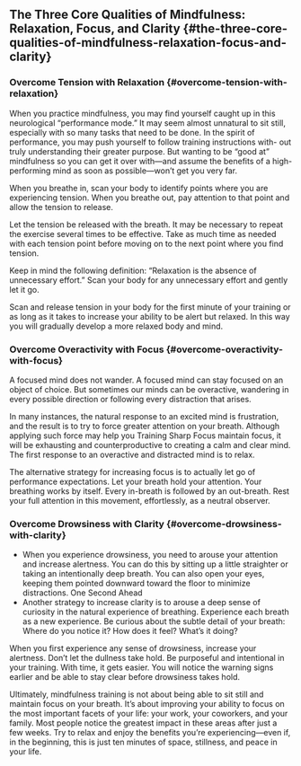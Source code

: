 ## The Three Core Qualities of Mindfulness: Relaxation, Focus, and Clarity {#the-three-core-qualities-of-mindfulness-relaxation-focus-and-clarity}

### Overcome Tension with Relaxation {#overcome-tension-with-relaxation}

When you practice mindfulness, you may find yourself caught up in this neurological “performance mode.” It may seem almost unnatural to sit still, especially with so many tasks that need to be done. In the spirit of performance, you may push yourself to follow training instructions with- out truly understanding their greater purpose. But wanting to be “good at” mindfulness so you can get it over with—and assume the benefits of a high-performing mind as soon as possible—won’t get you very far.

When you breathe in, scan your body to identify points where you are experiencing tension. When you breathe out, pay attention to that point and allow the tension to release.

Let the tension be released with the breath. It may be necessary to repeat the exercise several times to be effective. Take as much time as needed with each tension point before moving on to the next point where you find tension.

Keep in mind the following definition: “Relaxation is the absence of unnecessary effort.” Scan your body for any unnecessary effort and gently let it go.

Scan and release tension in your body for the first minute of your training or as long as it takes to increase your ability to be alert but relaxed. In this way you will gradually develop a more relaxed body and mind.

### Overcome Overactivity with Focus {#overcome-overactivity-with-focus}

A focused mind does not wander. A focused mind can stay focused on an object of choice. But sometimes our minds can be overactive, wandering in every possible direction or following every distraction that arises.

In many instances, the natural response to an excited mind is frustration, and the result is to try to force greater attention on your breath. Although applying such force may help you Training Sharp Focus maintain focus, it will be exhausting and counterproductive to creating a calm and clear mind. The first response to an overactive and distracted mind is to relax.

The alternative strategy for increasing focus is to actually let go of performance expectations. Let your breath hold your attention. Your breathing works by itself. Every in-breath is followed by an out-breath. Rest your full attention in this movement, effortlessly, as a neutral observer.

### Overcome Drowsiness with Clarity {#overcome-drowsiness-with-clarity}

*   When you experience drowsiness, you need to arouse your attention and increase alertness. You can do this by sitting up a little straighter or taking an intentionally deep breath. You can also open your eyes, keeping them pointed downward toward the floor to minimize distractions. One Second Ahead
*   Another strategy to increase clarity is to arouse a deep sense of curiosity in the natural experience of breathing. Experience each breath as a new experience. Be curious about the subtle detail of your breath: Where do you notice it? How does it feel? What’s it doing?

When you first experience any sense of drowsiness, increase your alertness. Don’t let the dullness take hold. Be purposeful and intentional in your training. With time, it gets easier. You will notice the warning signs earlier and be able to stay clear before drowsiness takes hold.

Ultimately, mindfulness training is not about being able to sit still and maintain focus on your breath. It’s about improving your ability to focus on the most important facets of your life: your work, your coworkers, and your family. Most people notice the greatest impact in these areas after just a few weeks. Try to relax and enjoy the benefits you’re experiencing—even if, in the beginning, this is just ten minutes of space, stillness, and peace in your life.
